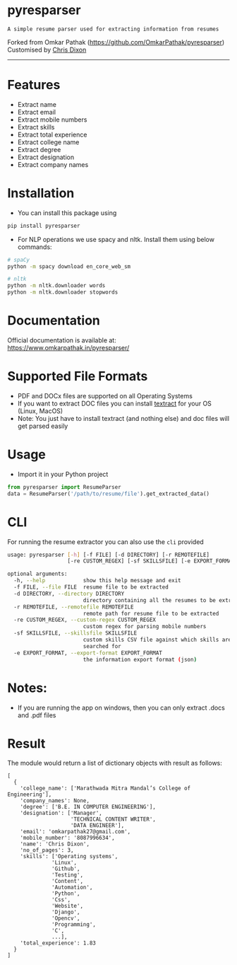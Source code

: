 # pyresparser

```
A simple resume parser used for extracting information from resumes
```

Forked from Omkar Pathak (https://github.com/OmkarPathak/pyresparser) 
Customised by [Chris Dixon](https://github.com/chris-wm)

---

# Features

- Extract name
- Extract email
- Extract mobile numbers
- Extract skills
- Extract total experience
- Extract college name
- Extract degree
- Extract designation
- Extract company names

# Installation

- You can install this package using

```bash
pip install pyresparser
```

- For NLP operations we use spacy and nltk. Install them using below commands:

```bash
# spaCy
python -m spacy download en_core_web_sm

# nltk
python -m nltk.downloader words
python -m nltk.downloader stopwords
```

# Documentation

Official documentation is available at: https://www.omkarpathak.in/pyresparser/

# Supported File Formats

- PDF and DOCx files are supported on all Operating Systems
- If you want to extract DOC files you can install [textract](https://textract.readthedocs.io/en/stable/installation.html) for your OS (Linux, MacOS)
- Note: You just have to install textract (and nothing else) and doc files will get parsed easily

# Usage

- Import it in your Python project

```python
from pyresparser import ResumeParser
data = ResumeParser('/path/to/resume/file').get_extracted_data()
```

# CLI

For running the resume extractor you can also use the `cli` provided

```bash
usage: pyresparser [-h] [-f FILE] [-d DIRECTORY] [-r REMOTEFILE]
                   [-re CUSTOM_REGEX] [-sf SKILLSFILE] [-e EXPORT_FORMAT]

optional arguments:
  -h, --help            show this help message and exit
  -f FILE, --file FILE  resume file to be extracted
  -d DIRECTORY, --directory DIRECTORY
                        directory containing all the resumes to be extracted
  -r REMOTEFILE, --remotefile REMOTEFILE
                        remote path for resume file to be extracted
  -re CUSTOM_REGEX, --custom-regex CUSTOM_REGEX
                        custom regex for parsing mobile numbers
  -sf SKILLSFILE, --skillsfile SKILLSFILE
                        custom skills CSV file against which skills are
                        searched for
  -e EXPORT_FORMAT, --export-format EXPORT_FORMAT
                        the information export format (json)
```

# Notes:

- If you are running the app on windows, then you can only extract .docs and .pdf files

# Result

The module would return a list of dictionary objects with result as follows:

```
[
  {
    'college_name': ['Marathwada Mitra Mandal’s College of Engineering'],
    'company_names': None,
    'degree': ['B.E. IN COMPUTER ENGINEERING'],
    'designation': ['Manager',
                    'TECHNICAL CONTENT WRITER',
                    'DATA ENGINEER'],
    'email': 'omkarpathak27@gmail.com',
    'mobile_number': '8087996634',
    'name': 'Chris Dixon',
    'no_of_pages': 3,
    'skills': ['Operating systems',
              'Linux',
              'Github',
              'Testing',
              'Content',
              'Automation',
              'Python',
              'Css',
              'Website',
              'Django',
              'Opencv',
              'Programming',
              'C',
              ...],
    'total_experience': 1.83
  }
]
```